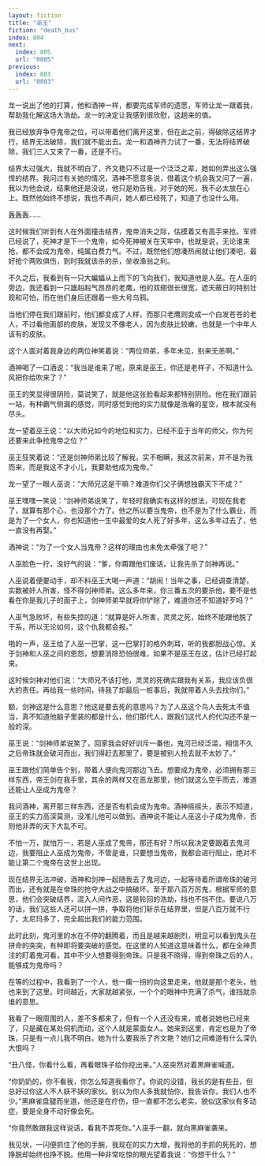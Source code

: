 ```yaml
---
layout: fiction
title: "巫王"
fiction: "death_bus"
index: 804
next:
  index: 805
  url: "0805"
previous:
  index: 803
  url: "0803"
---
```

龙一说出了他的打算，他和酒神一样，都要完成军师的遗愿，军师让龙一跟着我，帮助我化解这场大浩劫。龙一的决定让我感到很欣慰，这趟来的值。

我已经放弃争夺鬼帝之位，可以带着他们离开这里，但在此之前，得破除这结界才行，结界无法破除，我们就不能出去。龙一和酒神齐力试了一番，无法将结界破除，我们三人又来了一番，还是不行。

结界太过强大，我就不明白了，齐文艳只不过是一个泛泛之辈，她如何弄出这么强悍的结界。我问过有关她的情况，酒神不愿意多说，借着这个机会我又问了一遍，我以为他会说，结果他还是没说，他只是劝告我，对于她的死，我不必太放在心上。既然他始终不想说，我也不再问，她人都已经死了，知道了也没什么用。

轰轰轰……

这时候我们听到有人在外面撞击结界，鬼帝消失之际，估摸着又有高手来抢。军师已经说了，死神才是下一个鬼帝，如今死神被关在天牢中，也就是说，无论谁来抢，都不会成为鬼帝，纯属白费力气。不过，既然他们想凑热闹就让他们凑吧，最好抢个两败俱伤，到时我就该杀的杀，坐收渔翁之利。

不久之后，我看到有一只大蝙蝠从上而下的飞向我们，我知道他是人巫。在人巫的旁边，我还看到一只雄赳赳气昂昂的老鹰，他的双翅很长很宽，遮天蔽日的特别壮观和可怕，而在他们身后还跟着一些大号乌鸦。

当他们停在我们跟前时，他们都变成了人样，而那只老鹰则变成一个白发苍苍的老人，不过看他面部的皮肤，发现又不像老人，因为皮肤比较嫩，也就是一个中年人该有的皮肤。

这个人面对着我身边的两位神笑着说：“两位师弟，多年未见，别来无恙啊。”

酒神喝了一口酒说：“我当是谁来了呢，原来是巫王，你还是老样子，不知道什么风把你给吹来了？”

巫王的笑显得很阴险，莫说笑了，就是他这张脸看起来都特别阴险。他在我们跟前一站，有种霸气侧漏的感觉，同时感觉到他的实力就像是浩瀚的星空，根本就没有尽头。

龙一望着巫王说：“以大师兄如今的地位和实力，已经不亚于当年的师父，你为何还要来此争抢鬼帝之位？”

巫王狂笑着说：“还是剑神师弟比较了解我，实不相瞒，我这次前来，并不是为我而来，而是我这不才小儿，我要助他成为鬼帝。”

龙一望了一眼人巫说：“大师兄这是干嘛？难道你们父子俩想独霸天下不成？”

巫王嘿嘿一笑说：“剑神师弟说笑了，年轻时我确实有这样的想法，可现在我老了，就算有那个心，也没那个力了。他之所以要当鬼帝，也不是为了什么霸业，而是为了一个女人，你也知道他一生中最爱的女人死了好多年，这么多年过去了，他一直没有再娶。”

酒神说：“为了一个女人当鬼帝？这样的理由也未免太牵强了吧？”

人巫脸色一拧，没好气的说：“爹，你甭跟他们废话，让我先杀了剑神再说。”

人巫说着便要动手，却不料巫王大喝一声道：“胡闹！当年之事，已经调查清楚，实数被奸人所害，怪不得剑神师弟。这么多年来，你三番五次的要杀他，要不是他看在你是我儿子的面子上，剑神师弟早就将你铲除了，难道你还不知道好歹吗？”

人巫气急败坏，有些失控的道：“就算是奸人所害，灵灵之死，始终不能跟他脱了干系，所以无论如何，这个仇我都会报。”

啪的一声，巫王给了人巫一巴掌，这一巴掌打的格外刺耳，听的我都胆战心惊。关于剑神和人巫之间的恩怨，想要消除恐怕很难，如果不是巫王在这，估计已经打起来。

这时候剑神对他们说：“大师兄不该打他，灵灵的死确实跟我有关系，我应该负很大的责任。再给我一些时间，待我了却最后一桩事后，我就带着人头去找你们。”

额，剑神这是什么意思？他这是要去死的意思吗？为了人巫这个鸟人去死太不值当，真不知道他脑子里装的都是什么，他们那代人，跟我们这代人的代沟还不是一般的深。

巫王说：“剑神师弟说笑了，回家我会好好训斥一番他，鬼河已经泛滥，相信不久之后帝珠就会破河而出，我们得赶去那里了，要是被别人抢去就不太妙了。”

巫王跟他们简单告个别，带着人便向鬼河那边飞去。想要成为鬼帝，必须拥有那三样东西，帝王剑在我手里，其余的两样又在恶龙那里，他们就这么空手而去，难道还能让人巫成为鬼帝？

我问酒神，离开那三样东西，还是否有机会成为鬼帝。酒神摇摇头，表示不知道，巫王的实力高深莫测，没准儿他可以做到。酒神说不能让人巫这小子成为鬼帝，否则他非弄的天下大乱不可。

不怕一万，就怕万一，若是人巫成了鬼帝，那还有好？所以我决定要跟着去鬼河边，我要阻止人巫成为鬼帝，不管是谁，只要想当鬼帝，我都会进行阻止，绝对不能让第二个鬼帝在这世上出现。

现在结界无法冲破，酒神和剑神一起随我去了鬼河边，一起等待着所谓帝珠的破河而出，还有就是在帝珠的抢夺大战之中搞破坏。至于那八百万厉鬼，根据军师的意思，他们会突破结界，混入人间作恶，这是轮回的浩劫，挡也不挡不住。要说八万的话，我们这些人还可以拼一拼，争取将他们斩杀在结界里，但是八百万就不行了，太尼玛多了，完全超出我们的能力范围。

此时此刻，鬼河里的水在不停的翻腾着，而且是越来越剧烈，明显可以看到鬼头在拼命的突突，有种即将要突破的感觉。在这里的人知道这意味着什么，都在全神贯注的盯着鬼河看，其中不少人想要得到帝珠。只是我不晓得，得到帝珠之后的人，能够成为鬼帝吗？

在等的过程中，我看到了一个人，他一瘸一拐的向这里走来，他就是那个老头，他也来到了这里。时间越近，大家就越紧张，一个个的眼神中充满了杀气，谁挡就杀谁的意思。

我看了一眼周围的人，差不多都来了，但有一个人还没有来，或者说她也已经来了，只是藏在某处伺机而动，这个人就是蒙面女人。她来到这里，肯定也是为了帝珠，只是有一点儿我不明白，她为什么要我杀了齐文艳？她们之间难道有什么深仇大恨吗？

“丑八怪，你看什么看，再看眼珠子给你挖出来。”人巫突然对着黑麻雀喊道。

“你奶奶的，你不看我，你怎么知道我看你了。你说的没错，我长的是有些丑，但总好过你这人不人妖不妖的家伙。别以为你人多我就怕你，我告诉你，我们人也不少。”黑麻雀盘腿而坐道，他还是在疗伤，但一直都不怎么老实，貌似这家伙有多动症，要是全身不动好像会死。

“你竟然敢跟我这样说话，看我不弄死你。”人巫手一翻，就向黑麻雀袭来。

我见状，一闪便抓住了他的手腕，我现在的实力大增，我将他的手抓的死死的，想挣脱却始终也挣不脱。他用一种非常吃惊的眼光望着我说：“你想干什么？”